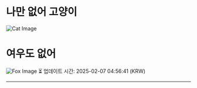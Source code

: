 
# 나만 없어 고양이

![Cat Image](https://cdn2.thecatapi.com/images/acq.jpg)

# 여우도 없어
![Fox Image](https://randomfox.ca/images/60.jpg)
⏳ 업데이트 시간: 2025-02-07 04:56:41 (KRW)

---
